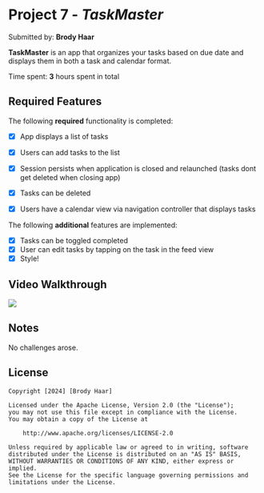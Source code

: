 # Project 7 - *TaskMaster*

Submitted by: **Brody Haar**

**TaskMaster** is an app that organizes your tasks based on due date and displays them in both a task and calendar format.

Time spent: **3** hours spent in total

## Required Features

The following **required** functionality is completed:

- [X] App displays a list of tasks
- [X] Users can add tasks to the list
- [X] Session persists when application is closed and relaunched (tasks dont get deleted when closing app) 
- [X] Tasks can be deleted
- [X] Users have a calendar view via navigation controller that displays tasks    


The following **additional** features are implemented:

- [X] Tasks can be toggled completed
- [X] User can edit tasks by tapping on the task in the feed view
- [X] Style!

## Video Walkthrough

<div>
    <a href="https://www.loom.com/share/1ef8eb327cad460d8e8e8165239a2e93">
      <img style="max-width:300px;" src="https://cdn.loom.com/sessions/thumbnails/1ef8eb327cad460d8e8e8165239a2e93-with-play.gif">
    </a>
  </div>

## Notes

No challenges arose.

## License

    Copyright [2024] [Brody Haar]

    Licensed under the Apache License, Version 2.0 (the "License");
    you may not use this file except in compliance with the License.
    You may obtain a copy of the License at

        http://www.apache.org/licenses/LICENSE-2.0

    Unless required by applicable law or agreed to in writing, software
    distributed under the License is distributed on an "AS IS" BASIS,
    WITHOUT WARRANTIES OR CONDITIONS OF ANY KIND, either express or implied.
    See the License for the specific language governing permissions and
    limitations under the License.
